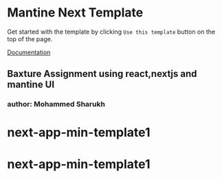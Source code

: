 # Mantine Next Template

Get started with the template by clicking `Use this template` button on the top of the page.

[Documentation](https://mantine.dev/guides/next/)

## Baxture Assignment using react,nextjs and mantine UI

### author: Mohammed Sharukh
# next-app-min-template1
# next-app-min-template1
